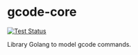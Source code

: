 # gcode-core

[![Test Status](https://github.com/mauroalderete/gcode-core/actions/workflows/on-pull-request.yml/badge.svg)](https://github.com/mauroalderete/gcode-core/actions/workflows/on-pull-request.yml)

Library Golang to model gcode commands.
